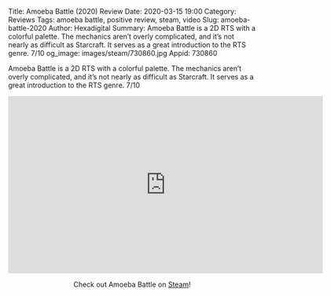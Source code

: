 Title: Amoeba Battle (2020) Review
Date: 2020-03-15 19:00
Category: Reviews
Tags: amoeba battle, positive review, steam, video
Slug: amoeba-battle-2020
Author: Hexadigital
Summary: Amoeba Battle is a 2D RTS with a colorful palette. The mechanics aren’t overly complicated, and it’s not nearly as difficult as Starcraft. It serves as a great introduction to the RTS genre. 7/10
og_image: images/steam/730860.jpg
Appid: 730860

Amoeba Battle is a 2D RTS with a colorful palette. The mechanics aren’t overly complicated, and it’s not nearly as difficult as Starcraft. It serves as a great introduction to the RTS genre. 7/10

<center><iframe src="https://www.youtube.com/embed/PERQA1WwGZc?feature=oembed" allow="accelerometer; autoplay; encrypted-media; gyroscope; picture-in-picture" width="640" height="360" frameborder="0"></iframe>

Check out Amoeba Battle on [Steam](https://store.steampowered.com/app/730860/?curator_clanid=34633900)!</center>